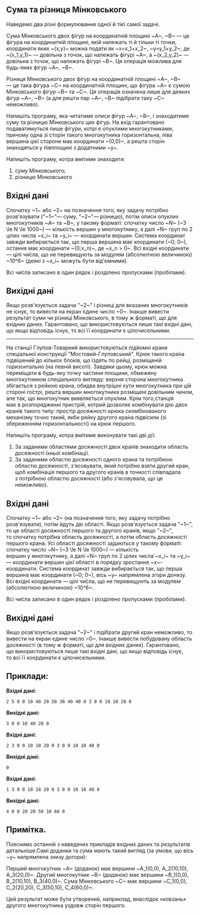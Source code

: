 ## Сума та&nbsp;різниця Мінковського

Наведемо два різні формулювання одної&nbsp;й&nbsp;тієї самої задачі.

Сума Мінковського двох фігур на&nbsp;координатній площині ~A~, ~B~ —&nbsp;це фігура на&nbsp;координатній площині, якій належать ті&nbsp;й&nbsp;тільки ті точки, координати яких ~(x,y)~ можна подати&nbsp;як
~x=x_1+x_2~,
~y=y_1+y_2~,
де ~(x_1,y_1)~ — довільна з&nbsp;точок, що&nbsp;належать фігурі ~A~,
а&nbsp;~(x_2,y_2)~ — довільна з&nbsp;точок, що&nbsp;належать фігурі ~B~.
Ця операція можлива для будь-яких фігур ~A~, ~B~.

Різниця Мінковського двох фігур на&nbsp;координатній площині ~A~, ~B~ —&nbsp;це така фігура ~C~ на&nbsp;координатній площині, що&nbsp;фігура ~A~ є сумою Мінковського фігур ~B~ та&nbsp;~C~.
Ця операція означена лише для деяких фігур ~A~, ~B~ (а&nbsp;для решти пар ~A~, ~B~ підібрати таку ~C~ неможливо).

Напишіть програму, яка читатиме описи фігур ~A~, ~B~, і&nbsp;знаходитиме суму та&nbsp;різницю Мінковського цих фігур. На&nbsp;вхід гарантовано подаватимуться лише фігури, котрі є опуклими многокутниками, причому одна зі сторін такого многокутника горизонтальна, ліва вершина цієї сторони має координати ~(0,0)~,&nbsp;а&nbsp;решта сторін знаходяться&nbsp;у&nbsp;півплощині з&nbsp;додатними ~y~.

Напишіть програму, котра вмітиме знаходити:
1. суму Мінковського;
2. різницю Мінковського

## Вхідні дані
Спочатку ~1~ або ~2~&nbsp;на&nbsp;позначення того, яку задачу потрібно розв'язувати ("~1~"— суму, "~2~"— різницю), потім описи опуклих многокутників ~A~ та&nbsp;~B~, у&nbsp;такому форматі: спочатку число ~N~ (~3 \le N \le 1000~) — кількість вершин&nbsp;у&nbsp;многокутнику,&nbsp;а&nbsp;далі ~N~ груп по&nbsp;2 цілих числа ~x_i~ та&nbsp;~y_i~ — координати вершин. Система координат завжди вибирається так, що&nbsp;перша вершина має координати (~0; 0~), остання має координати ~(0;x_n)~, де ~x_n > 0~. Всі вхідні координати — цілі чи́сла, що&nbsp;не&nbsp;перевищують за&nbsp;модулем (абсолютною величиною) ~10^6~ (деякі з&nbsp;~x_i~ можуть бути від'ємними).

Всі чи́сла записано&nbsp;в&nbsp;один рядок і&nbsp;розділено пропусками (пробілами).

## Вихідні дані
Якщо розв'язується задача "~2~"&nbsp;і&nbsp;різниці для вказаних многокутників не&nbsp;існує, то вивести на&nbsp;екран єдине число ~0~. Інакше вивести результат суми чи&nbsp;різниці Мінковського, в&nbsp;тому&nbsp;ж форматі, що&nbsp;для вхідних даних. Гарантовано, що&nbsp;використовуються лише такі вхідні дані, що&nbsp;якщо відповідь існує, то&nbsp;всі її координати є цілочисельними.

---

На&nbsp;станції Глупов-Товарний використовуються підйомні крани спеціальної конструкції "Мостовий-Глуповський". Крюк такого кра́на підвішений до&nbsp;кількох блоків, що&nbsp;їздять по&nbsp;рейці, розміщеній горизонтально (на&nbsp;певній висоті). Завдяки цьому, крюк можна переміщати&nbsp;в&nbsp;будь-яку точку частини площини, обмежену многокутником спеціального вигляду: верхня сторона́ многокутника збігається з&nbsp;рейкою крана, обидва внутрішні кути многокутника при&nbsp;цій стороні го́стрі, решта вершин многокутника розміщені довільним чином, але так, що&nbsp;многокутник виявляється опуклим. Крім того,станція має&nbsp;в&nbsp;розпорядженні пристрій, котрий дозволяє комбінувати дію двох кранів такого типу: простір досяжності крюка скомбінованого механізму точно такий, якби рейку другого кра́на підвісили (зі збереженням горизонтальності) на&nbsp;крюк першого.

Напишіть програму, котра вмітиме виконувати такі дві дії:
1. За&nbsp;заданими областями досяжності двох кра́нів знаходити область досяжності їхньої комбінації.
2. За&nbsp;заданими областю досяжності одного крана та&nbsp;потрібною областю досяжності, з'ясовувати, який потрібно взяти другий кран, щоб комбінація першого та&nbsp;другого кранів&nbsp;в&nbsp;точності співпадала з&nbsp;потрібною областю досяжності (або з'ясовувала, що&nbsp;це неможливо).

## Вхідні дані
Спочатку ~1~ або ~2~&nbsp;(на&nbsp;позначення того, яку задачу потрібно розв'язувати), потім йдуть дві області. Якщо розв'язується задача "~1~", то&nbsp;це області досяжності першого та&nbsp;другого кранів, якщо "~2~", то&nbsp;спочатку потрібна область досяжності,&nbsp;а&nbsp;потім о́бласть досяжності першого крана. Усі області досяжності задаються&nbsp;у&nbsp;такому форматі: спочатку число ~N~ (~3 \le N \le 1000~) — кількість вершин&nbsp;у&nbsp;многокутнику,&nbsp;а&nbsp;далі ~N~ груп по&nbsp;2 цілих числа́ ~x_i~ та&nbsp;~y_i~ — координати вершин цієї області в&nbsp;порядку зростання ~x~-координати. Система координат завжди вибирається так, що&nbsp;перша вершина має координати (~0; 0~), вісь ~y~ напрямлена згори донизу. Всі вхідні координати — цілі чи́сла, що&nbsp;не&nbsp;перевищують за&nbsp;модулем (абсолютною величиною) ~10^6~.

Всі чи́сла записано&nbsp;в&nbsp;один рядок і&nbsp;розділено пропусками (пробілами).

## Вихідні дані
Якщо розв'язується задача "~2~"&nbsp;і&nbsp;підібрати другий кран неможливо, то вивести на&nbsp;екран єдине число́ ~0~. Інакше вивести побудовану область досяжності (в&nbsp;тому&nbsp;ж форматі, що&nbsp;для вхідних даних). Гарантовано, що&nbsp;використовуються лише такі вхідні дані, що&nbsp;якщо відповідь існує, то&nbsp;всі її координати є цілочисельними.

## Приклади:
**Вхідні дані:**
```
2 5 0 0 10 40 20 50 30 40 40 0 3 0 0 10 10 20 0
```

**Вихідні дані:**
```
3 0 0 10 40 20 0
```

**Вхідні дані:**
```
2 3 0 0 10 10 20 0 3 0 0 10 10 40 0
```

**Вихідні дані:**
```
0
```

**Вхідні дані:**
```
1 3 0 0 10 10 20 0 3 0 0 10 10 40 0
```

**Вихідні дані:**
```
4 0 0 20 20 50 10 60 0
```

## Примітка.
Пояснимо останній з&nbsp;наведених прикладів вхідних даних та&nbsp;результатів детальніше.Самі доданки та&nbsp;сума мають такий вигляд (за&nbsp;умови, що&nbsp;вісь ~y~ напрямлена знизу догори):

Перший многокутник ~A~ (доданок) має вершини ~A_1(0,0), A_2(10,10), A_3(20,0)~.
Другий многокутник ~B~ (доданок) має вершини ~B_1(0,0), B_2(10,10), B_3(40,0)~.
Сума Мінковського ~C~ має вершини ~C_1(0,0), C_2(20,20), C_3(50,10), C_4(60,0)~.

Цей результат може бути утворений, наприклад, внаслідок «ковзань» другого многокутника уздовж сторі́н першого.
